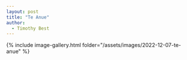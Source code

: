```yaml
---
layout: post
title: "Te Anue"
author:
  - Timothy Best
---
```


{% include image-gallery.html folder="/assets/images/2022-12-07-te-anue" %}
